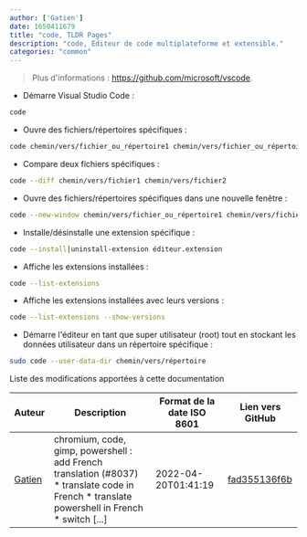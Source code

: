 ```yaml
---
author: ['Gatien']
date: 1650411679
title: "code, TLDR Pages"
description: "code, Éditeur de code multiplateforme et extensible."
categories: "common"
---
```

> Plus d'informations : <https://github.com/microsoft/vscode>.

- Démarre Visual Studio Code :

```bash
code
```

- Ouvre des fichiers/répertoires spécifiques :

```bash
code chemin/vers/fichier_ou_répertoire1 chemin/vers/fichier_ou_répertoire2 ...
```

- Compare deux fichiers spécifiques :

```bash
code --diff chemin/vers/fichier1 chemin/vers/fichier2
```

- Ouvre des fichiers/répertoires spécifiques dans une nouvelle fenêtre :

```bash
code --new-window chemin/vers/fichier_ou_répertoire1 chemin/vers/fichier_ou_répertoire2 ...
```

- Installe/désinstalle une extension spécifique :

```bash
code --install|uninstall-extension éditeur.extension
```

- Affiche les extensions installées :

```bash
code --list-extensions
```

- Affiche les extensions installées avec leurs versions :

```bash
code --list-extensions --show-versions
```

- Démarre l'éditeur en tant que super utilisateur (root) tout en stockant les données utilisateur dans un répertoire spécifique :

```bash
sudo code --user-data-dir chemin/vers/répertoire
```
Liste des modifications apportées à cette documentation


Auteur | Description | Format de la date ISO 8601 | Lien vers GitHub
------|-----|-----|-----
[Gatien](mailto:Gatien.vilain@outlook.fr) | chromium, code, gimp, powershell : add French translation (#8037) * translate code in French * translate powershell in French * switch [...] | 2022-04-20T01:41:19 | [fad355136f6b](https://github.com/tldr-pages/tldr/commit/fad355136f6b12812e588e2d05b9dec91dd88f8b)


